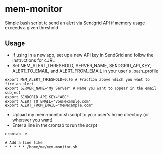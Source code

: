# mem-monitor
Simple bash script to send an alert via Sendgrid API if memory usage exceeds a given threshold

## Usage
- If using in a new app, set up a new API key in SendGrid and follow the instructions for cURL
- Set MEM_ALERT_THRESHOLD, SERVER_NAME, SENDGRID_API_KEY, ALERT_TO_EMAIL, and ALERT_FROM_EMAIL in your user's .bash_profile
```
export MEM_ALERT_THRESHOLD=0.95 # Fraction above which you want to fire an alert
export SERVER_NAME="My Server" # Name you want to appear in the email subject
export SENDGRID_API_KEY="ABC"
export ALERT_TO_EMAIL="you@example.com"
export ALERT_FROM_EMAIL="me@example.com"
```
- Upload my mem-monitor.sh script to your user's home directory (or wherever you want)
- Enter a line in the crontab to run the script
```
crontab -e

# Add a line like
* * * * * /home/me/mem-monitor.sh
```
